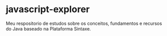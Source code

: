 # javascript-explorer
Meu respositorio de estudos sobre os conceitos, fundamentos e recursos do Java baseado na Plataforma Sintaxe.
